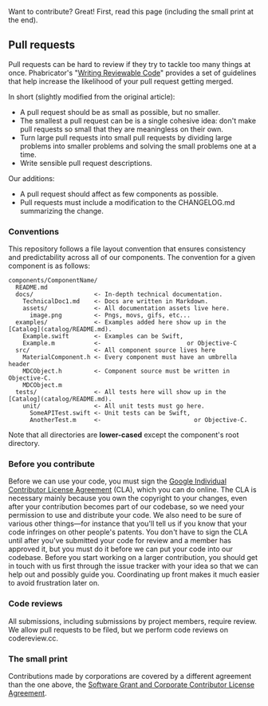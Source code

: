 Want to contribute? Great! First, read this page (including the small print at the end).

## Pull requests

Pull requests can be hard to review if they try to tackle too many things
at once. Phabricator's "[Writing Reviewable Code](https://secure.phabricator.com/book/phabflavor/article/writing_reviewable_code/)"
provides a set of guidelines that help increase the likelihood of your
pull request getting merged.

In short (slightly modified from the original article):

- A pull request should be as small as possible, but no smaller.
- The smallest a pull request can be is a single cohesive idea: don't
  make pull requests so small that they are meaningless on their own.
- Turn large pull requests into small pull requests by dividing large
  problems into smaller problems and solving the small problems one at
  a time.
- Write sensible pull request descriptions.

Our additions:

- A pull request should affect as few components as possible.
- Pull requests must include a modification to the CHANGELOG.md summarizing the
  change.

### Conventions

This repository follows a file layout convention that ensures consistency and
predictability across all of our components. The convention for a given
component is as follows:

    components/ComponentName/
      README.md
      docs/                 <- In-depth technical documentation.
        TechnicalDoc1.md    <- Docs are written in Markdown.
        assets/             <- All documentation assets live here.
          image.png         <- Pngs, movs, gifs, etc...
      examples/             <- Examples added here show up in the [Catalog](catalog/README.md).
        Example.swift       <- Examples can be Swift,
        Example.m           <-                        or Objective-C
      src/                  <- All component source lives here
        MaterialComponent.h <- Every component must have an umbrella header
        MDCObject.h         <- Component source must be written in Objective-C.
        MDCObject.m
      tests/                <- All tests here will show up in the [Catalog](catalog/README.md).
        unit/               <- All unit tests must go here.
          SomeAPITest.swift <- Unit tests can be Swift,
          AnotherTest.m     <-                          or Objective-C.

Note that all directories are **lower-cased** except the component's root
directory.

### Before you contribute

Before we can use your code, you must sign the
[Google Individual Contributor License Agreement](https://developers.google.com/open-source/cla/individual?csw=1)
(CLA), which you can do online. The CLA is necessary mainly because you own the
copyright to your changes, even after your contribution becomes part of our
codebase, so we need your permission to use and distribute your code. We also
need to be sure of various other things—for instance that you'll tell us if you
know that your code infringes on other people's patents. You don't have to sign
the CLA until after you've submitted your code for review and a member has
approved it, but you must do it before we can put your code into our codebase.
Before you start working on a larger contribution, you should get in touch with
us first through the issue tracker with your idea so that we can help out and
possibly guide you. Coordinating up front makes it much easier to avoid
frustration later on.

### Code reviews

All submissions, including submissions by project members, require review. We
allow pull requests to be filed, but we perform code reviews on codereview.cc.

### The small print

Contributions made by corporations are covered by a different agreement than
the one above, the [Software Grant and Corporate Contributor License Agreement](https://cla.developers.google.com/about/google-corporate).
